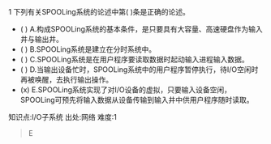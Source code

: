 1
下列有关SPOOLing系统的论述中第( )条是正确的论述。
- ( ) A.构成SPOOLing系统的基本条件，是只要具有大容量、高速硬盘作为输入井与输出井。
- ( ) B.SPOOLing系统是建立在分时系统中。
- ( ) C.SPOOLing系统是在用户程序要读取数据时起动输入进程输入数据。
- ( ) D.当输出设备忙时，SPOOLing系统中的用户程序暂停执行，待I/O空闲时再被唤醒，去执行输出操作。
- (x) E.SPOOLing系统实现了对I/O设备的虚拟，只要输入设备空闲，SPOOLing可预先将输入数据从设备传输到输入井中供用户程序随时读取。

知识点:I/O子系统
出处:网络
难度:1
> E
